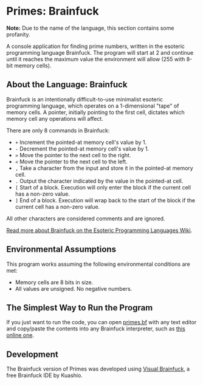 # Primes: Brainfuck
**Note:** Due to the name of the language, this section contains some profanity.

A console application for finding prime numbers, written in the esoteric programming language Brainfuck. The program will start at 2 and continue until it reaches the maximum value the environment will allow (255 with 8-bit memory cells).

## About the Language: Brainfuck
Brainfuck is an intentionally difficult-to-use minimalist esoteric programming language, which operates on a 1-dimensional "tape" of memory cells. A pointer, initially pointing to the first cell, dictates which memory cell any operations will affect.

There are only 8 commands in Brainfuck:
- `+` Increment the pointed-at memory cell's value by 1.
- `-` Decrement the pointed-at memory cell's value by 1.
- `>` Move the pointer to the next cell to the right.
- `<` Move the pointer to the next cell to the left.
- `,` Take a character from the input and store it in the pointed-at memory cell.
- `.` Output the character indicated by the value in the pointed-at cell.
- `[` Start of a block. Execution will only enter the block if the current cell has a non-zero value.
- `]` End of a block. Execution will wrap back to the start of the block if the current cell has a non-zero value.

All other characters are considered comments and are ignored.

[Read more about Brainfuck on the Esoteric Programming Languages Wiki](https://esolangs.org/wiki/Brainfuck).

## Environmental Assumptions
This program works assuming the following environmental conditions are met:
- Memory cells are 8 bits in size.
- All values are unsigned. No negative numbers.

## The Simplest Way to Run the Program
If you just want to run the code, you can open [primes.bf](./primes.bf) with any text editor and copy/paste the contents into any Brainfuck interpreter, such as [this online one](https://copy.sh/brainfuck/).

## Development
The Brainfuck version of Primes was developed using [Visual Brainfuck](http://kuashio.blogspot.co.uk/2011/08/visual-brainfuck.html), a free Brainfuck IDE by Kuashio.

